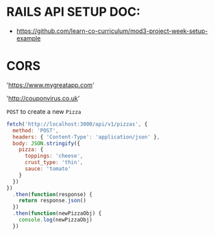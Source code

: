# RAILS API SETUP DOC:

- https://github.com/learn-co-curriculum/mod3-project-week-setup-example

# CORS

'https://www.mygreatapp.com'

'http://couponvirus.co.uk'

`POST` to create a new `Pizza`

```js
fetch('http://localhost:3000/api/v1/pizzas', {
  method: 'POST',
  headers: { 'Content-Type': 'application/json' },
  body: JSON.stringify({
    pizza: {
      toppings: 'cheese',
      crust_type: 'thin',
      sauce: 'tomato'
    }
  })
})
  .then(function(response) {
    return response.json()
  })
  .then(function(newPizzaObj) {
    console.log(newPizzaObj)
  })
```
